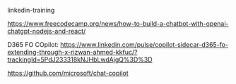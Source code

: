linkedin-training


https://www.freecodecamp.org/news/how-to-build-a-chatbot-with-openai-chatgpt-nodejs-and-react/


D365 FO COpilot:  https://www.linkedin.com/pulse/copilot-sidecar-d365-fo-extending-through-x-rizwan-ahmed-kkfuc/?trackingId=5PdJ233318kNJHbLwdAjgQ%3D%3D


https://github.com/microsoft/chat-copilot
